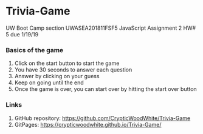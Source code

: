 # Trivia-Game
UW Boot Camp section UWASEA201811FSF5
JavaScript Assignment 2
HW# 5 due 1/19/19

### Basics of the game
1. Click on the start button to start the game
2. You have 30 seconds to answer each question
3. Answer by clicking on your guess
4. Keep on going until the end
5. Once the game is over, you can start over by hitting the start over button

### Links
1. GitHub repository: https://github.com/CrypticWoodWhite/Trivia-Game
2. GitPages: https://crypticwoodwhite.github.io/Trivia-Game/





